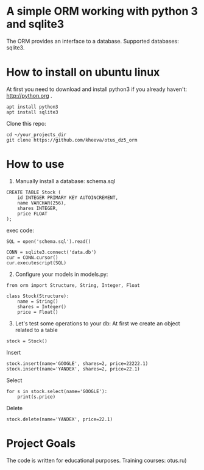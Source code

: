 ﻿# A simple ORM working with python 3 and sqlite3

The ORM provides an interface to a database. Supported databases: sqlite3.


# How to install on ubuntu linux

At first you need to download and install python3 if you already haven't: http://python.org .
```buildoutcfg
apt install python3
apt install sqlite3
```

Clone this repo:
```buildoutcfg
cd ~/your_projects_dir
git clone https://github.com/kheeva/otus_dz5_orm
```

# How to use
1. Manually install a database:
schema.sql
```
CREATE TABLE Stock (
    id INTEGER PRIMARY KEY AUTOINCREMENT,
    name VARCHAR(256),
    shares INTEGER,
    price FLOAT
);
```
exec code:
```
SQL = open('schema.sql').read()

CONN = sqlite3.connect('data.db')
cur = CONN.cursor()
cur.executescript(SQL)
```

2. Configure your models in models.py:
```
from orm import Structure, String, Integer, Float

class Stock(Structure):
    name = String()
    shares = Integer()
    price = Float()
```

3. Let's test some operations to your db:
At first we create an object related to a table
```
stock = Stock()
```

Insert
```
stock.insert(name='GOOGLE', shares=2, price=22222.1)
stock.insert(name='YANDEX', shares=2, price=22.1)
```

Select
```
for s in stock.select(name='GOOGLE'):
    print(s.price)
```

Delete
```
stock.delete(name='YANDEX', price=22.1)
``` 

# Project Goals

The code is written for educational purposes. Training courses: otus.ru)
